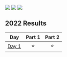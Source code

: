 ![](https://img.shields.io/badge/day%20📅-1-blue) ![](https://img.shields.io/badge/days%20completed%20✔-1-darkgreen) ![](https://img.shields.io/badge/stars%20⭐-2-yellow)

<!--- advent_readme_stars table --->
## 2022 Results

| Day | Part 1 | Part 2 |
| :---: | :---: | :---: |
| [Day 1](https://adventofcode.com/2022/day/1) | ⭐ | ⭐ |
<!--- advent_readme_stars table --->
